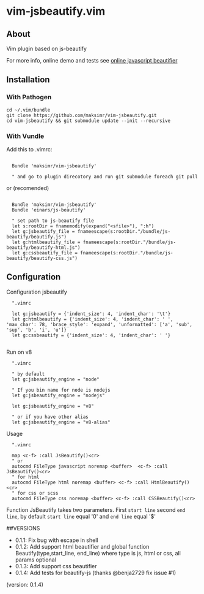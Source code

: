 vim-jsbeautify.vim
============

## About

Vim plugin based on js-beautify

For more info, online demo and tests see [online javascript beautifier](http://jsbeautifier.org/)

Installation
------------


### With Pathogen

```
cd ~/.vim/bundle
git clone https://github.com/maksimr/vim-jsbeautify.git
cd vim-jsbeautify && git submodule update --init --recursive
```

### With Vundle
Add this to .vimrc:

```vim

  Bundle 'maksimr/vim-jsbeautify'

  " and go to plugin direcotory and run git submodule foreach git pull

```
or (recomended)

```vim

  Bundle 'maksimr/vim-jsbeautify'
  Bundle 'einars/js-beautify'

  " set path to js-beautify file
  let s:rootDir = fnamemodify(expand("<sfile>"), ":h")
  let g:jsbeautify_file = fnameescape(s:rootDir."/bundle/js-beautify/beautify.js")
  let g:htmlbeautify_file = fnameescape(s:rootDir."/bundle/js-beautify/beautify-html.js")
  let g:cssbeautify_file = fnameescape(s:rootDir."/bundle/js-beautify/beautify-css.js")

```

Configuration
-------------

Configuration jsbeautify

```vim
  ".vimrc

  let g:jsbeautify = {'indent_size': 4, 'indent_char': '\t'}
  let g:htmlbeautify = {'indent_size': 4, 'indent_char': ' ', 'max_char': 78, 'brace_style': 'expand', 'unformatted': ['a', 'sub', 'sup', 'b', 'i', 'u']}
  let g:cssbeautify = {'indent_size': 4, 'indent_char': ' '}


```

Run on v8

```vim
  ".vimrc

  " by default
  let g:jsbeautify_engine = "node"

  " If you bin name for node is nodejs
  let g:jsbeautify_engine = "nodejs"

  let g:jsbeautify_engine = "v8"

  " or if you have other alias
  let g:jsbeautify_engine = "v8-alias"

```

Usage

```vim
  ".vimrc

  map <c-f> :call JsBeautify()<cr>
  " or
  autocmd FileType javascript noremap <buffer>  <c-f> :call JsBeautify()<cr>
  " for html
  autocmd FileType html noremap <buffer> <c-f> :call HtmlBeautify()<cr>
  " for css or scss
  autocmd FileType css noremap <buffer> <c-f> :call CSSBeautify()<cr>

```

Function JsBeautify takes two parameters. First `start line` second `end line`,
by default `start line` equal '0' and `end line` equal '$'

##VERSIONS

* 0.1.1: Fix bug with escape in shell
* 0.1.2: Add support html beautifier and global function Beautify(type,start_line, end_line) where type is js, html or css, all params optional
* 0.1.3: Add support css beautifier
* 0.1.4: Add tests for beautify-js (thanks @benja2729 fix issue #1)

(version: 0.1.4)
